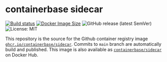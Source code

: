 # containerbase sidecar

[![Build status](https://github.com/containerbase/sidecar/actions/workflows/build.yml/badge.svg)](https://github.com/containerbase/sidecar/actions/workflows/build.yml?query=branch%3Amain)
[![Docker Image Size](https://badgen.net/docker/size/containerbase/sidecar/latest)](https://hub.docker.com/r/containerbase/sidecar)
![GitHub release (latest SemVer)](https://img.shields.io/github/v/release/containerbase/sidecar)
![License: MIT](https://img.shields.io/github/license/containerbase/sidecar)

This repository is the source for the Github container registry image [`ghcr.io/containerbase/sidecar`](https://github.com/containerbase/sidecar/pkgs/container/sidecar).
Commits to `main` branch are automatically build and published.
This image is also available as [`containerbase/sidecar`](https://hub.docker.com/r/containerbase/sidecar) on Docker Hub.
